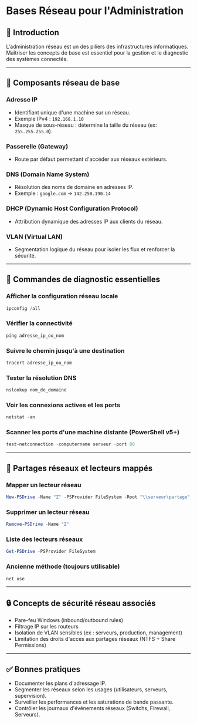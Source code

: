 # Bases Réseau pour l'Administration

## 🔌 Introduction

L'administration réseau est un des piliers des infrastructures informatiques. Maîtriser les concepts de base est essentiel pour la gestion et le diagnostic des systèmes connectés.

---

## 🔧 Composants réseau de base

### Adresse IP

* Identifiant unique d'une machine sur un réseau.
* Exemple IPv4 : `192.168.1.10`
* Masque de sous-réseau : détermine la taille du réseau (ex: `255.255.255.0`).

### Passerelle (Gateway)

* Route par défaut permettant d'accéder aux réseaux extérieurs.

### DNS (Domain Name System)

* Résolution des noms de domaine en adresses IP.
* Exemple : `google.com` -> `142.250.190.14`

### DHCP (Dynamic Host Configuration Protocol)

* Attribution dynamique des adresses IP aux clients du réseau.

### VLAN (Virtual LAN)

* Segmentation logique du réseau pour isoler les flux et renforcer la sécurité.

---

## 🔢 Commandes de diagnostic essentielles

### Afficher la configuration réseau locale

```powershell
ipconfig /all
```

### Vérifier la connectivité

```powershell
ping adresse_ip_ou_nom
```

### Suivre le chemin jusqu'à une destination

```powershell
tracert adresse_ip_ou_nom
```

### Tester la résolution DNS

```powershell
nslookup nom_de_domaine
```

### Voir les connexions actives et les ports

```powershell
netstat -an
```

### Scanner les ports d'une machine distante (PowerShell v5+)

```powershell
test-netconnection -computername serveur -port 80
```

---

## 📁 Partages réseaux et lecteurs mappés

### Mapper un lecteur réseau

```powershell
New-PSDrive -Name "Z" -PSProvider FileSystem -Root "\\serveur\partage" -Persist
```

### Supprimer un lecteur réseau

```powershell
Remove-PSDrive -Name "Z"
```

### Liste des lecteurs réseaux

```powershell
Get-PSDrive -PSProvider FileSystem
```

### Ancienne méthode (toujours utilisable)

```powershell
net use
```

---

## 🔒 Concepts de sécurité réseau associés

* Pare-feu Windows (inbound/outbound rules)
* Filtrage IP sur les routeurs
* Isolation de VLAN sensibles (ex : serveurs, production, management)
* Limitation des droits d'accès aux partages réseaux (NTFS + Share Permissions)

---

## ✅ Bonnes pratiques

* Documenter les plans d'adressage IP.
* Segmenter les réseaux selon les usages (utilisateurs, serveurs, supervision).
* Surveiller les performances et les saturations de bande passante.
* Contrôler les journaux d'événements réseaux (Switchs, Firewall, Serveurs).
